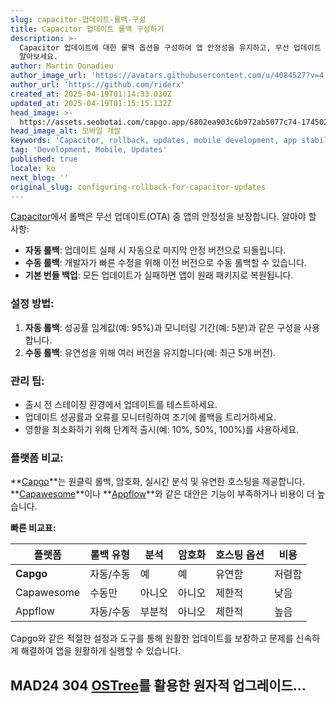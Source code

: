 ```yaml
---
slug: capacitor-업데이트-롤백-구성
title: Capacitor 업데이트 롤백 구성하기
description: >-
  Capacitor 업데이트에 대한 롤백 옵션을 구성하여 앱 안정성을 유지하고, 무선 업데이트 중 원활한 사용자 경험을 보장하는 방법을
  알아보세요.
author: Martin Donadieu
author_image_url: 'https://avatars.githubusercontent.com/u/4084527?v=4'
author_url: 'https://github.com/riderx'
created_at: 2025-04-19T01:14:33.030Z
updated_at: 2025-04-19T01:15:15.132Z
head_image: >-
  https://assets.seobotai.com/capgo.app/6802ea903c6b972ab5077c74-1745025315132.jpg
head_image_alt: 모바일 개발
keywords: 'Capacitor, rollback, updates, mobile development, app stability'
tag: 'Development, Mobile, Updates'
published: true
locale: ko
next_blog: ''
original_slug: configuring-rollback-for-capacitor-updates
---
```

[Capacitor](https://capacitorjs.com/)에서 롤백은 무선 업데이트(OTA) 중 앱의 안정성을 보장합니다. 알아야 할 사항:

-   **자동 롤백**: 업데이트 실패 시 자동으로 마지막 안정 버전으로 되돌립니다.
-   **수동 롤백**: 개발자가 빠른 수정을 위해 이전 버전으로 수동 롤백할 수 있습니다.
-   **기본 번들 백업**: 모든 업데이트가 실패하면 앱이 원래 패키지로 복원됩니다.

### 설정 방법:

1.  **자동 롤백**: 성공률 임계값(예: 95%)과 모니터링 기간(예: 5분)과 같은 구성을 사용합니다.
2.  **수동 롤백**: 유연성을 위해 여러 버전을 유지합니다(예: 최근 5개 버전).

### 관리 팁:

-   출시 전 스테이징 환경에서 업데이트를 테스트하세요.
-   업데이트 성공률과 오류를 모니터링하여 조기에 롤백을 트리거하세요.
-   영향을 최소화하기 위해 단계적 출시(예: 10%, 50%, 100%)를 사용하세요.

### 플랫폼 비교:

**[Capgo](https://capgo.app/)**는 원클릭 롤백, 암호화, 실시간 분석 및 유연한 호스팅을 제공합니다. **[Capawesome](https://cloud.capawesome.io/)**이나 **[Appflow](https://ionic.io/appflow/)**와 같은 대안은 기능이 부족하거나 비용이 더 높습니다.

**빠른 비교표:**

| 플랫폼 | 롤백 유형 | 분석 | 암호화 | 호스팅 옵션 | 비용 |
| --- | --- | --- | --- | --- | --- |
| **Capgo** | 자동/수동 | 예 | 예 | 유연함 | 저렴함 |
| Capawesome | 수동만 | 아니오 | 아니오 | 제한적 | 낮음 |
| Appflow | 자동/수동 | 부분적 | 아니오 | 제한적 | 높음 |

Capgo와 같은 적절한 설정과 도구를 통해 원활한 업데이트를 보장하고 문제를 신속하게 해결하여 앱을 원활하게 실행할 수 있습니다.

## MAD24 304 [OSTree](https://en.wikipedia.org/wiki/OSTree)를 활용한 원자적 업그레이드...
